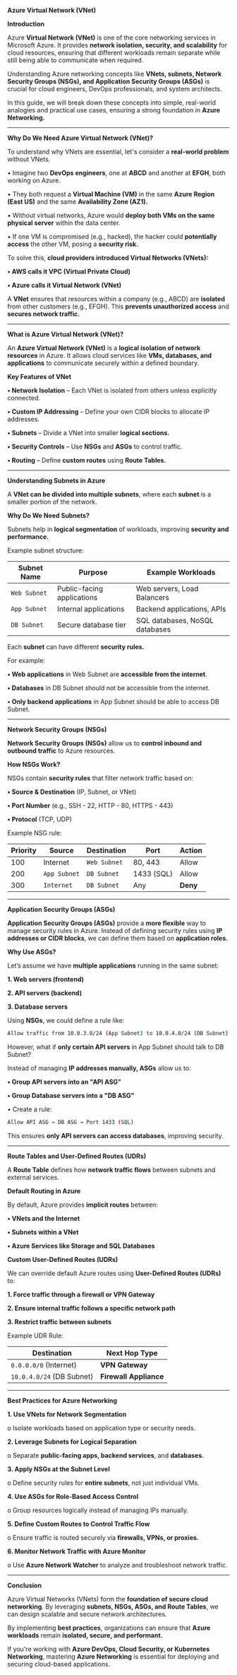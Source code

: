 **Azure Virtual Network (VNet)**

**Introduction**

Azure **Virtual Network (VNet)** is one of the core networking services in Microsoft Azure. It provides **network isolation, security, and scalability** for cloud resources, ensuring that different workloads remain separate while still being able to communicate when required.

Understanding Azure networking concepts like **VNets, subnets, Network Security Groups (NSGs), and Application Security Groups (ASGs)** is crucial for cloud engineers, DevOps professionals, and system architects.

In this guide, we will break down these concepts into simple, real-world analogies and practical use cases, ensuring a strong foundation in **Azure Networking.**

---

**Why Do We Need Azure Virtual Network (VNet)?**

To understand why VNets are essential, let's consider a **real-world problem** without VNets.

•	Imagine two **DevOps engineers**, one at **ABCD** and another at **EFGH**, both working on Azure.

•	They both request a **Virtual Machine (VM)** in the same **Azure Region (East US)** and the same **Availability Zone (AZ1).**

•	Without virtual networks, Azure would **deploy both VMs on the same physical server** within the data center.

•	If one VM is compromised (e.g., hacked), the hacker could **potentially access** the other VM, posing a **security risk.**

To solve this, **cloud providers introduced Virtual Networks (VNets):**

**•	AWS calls it VPC (Virtual Private Cloud)**

**•	Azure calls it Virtual Network (VNet)**

A **VNet** ensures that resources within a company (e.g., ABCD) are **isolated** from other customers (e.g., EFGH). This **prevents unauthorized access** and **secures network traffic.**

---

**What is Azure Virtual Network (VNet)?**

An **Azure Virtual Network (VNet)** is a **logical isolation of network resources** in Azure. It allows cloud services like **VMs, databases, and applications** to communicate securely within a defined boundary.

**Key Features of VNet**

**•	Network Isolation** – Each VNet is isolated from others unless explicitly connected.

**•	Custom IP Addressing** – Define your own CIDR blocks to allocate IP addresses.

**•	Subnets** – Divide a VNet into smaller **logical sections.**

**•	Security Controls** – Use **NSGs** and **ASGs** to control traffic.

**•	Routing** – Define **custom routes** using **Route Tables.**

---

**Understanding Subnets in Azure**

A **VNet can be divided into multiple subnets**, where each **subnet** is a smaller portion of the network.

**Why Do We Need Subnets?**

Subnets help in **logical segmentation** of workloads, improving **security and performance.**

Example subnet structure:

| Subnet Name | Purpose | Example Workloads |
|------------|---------|----------------|
| `Web Subnet` | Public-facing applications | Web servers, Load Balancers |
| `App Subnet` | Internal applications | Backend applications, APIs |
| `DB Subnet` | Secure database tier | SQL databases, NoSQL databases |

Each **subnet** can have different **security rules.**

For example:

**•	Web applications** in Web Subnet are **accessible from the internet**.

**•	Databases** in DB Subnet should not be accessible from the internet.

**•	Only backend applications** in App Subnet should be able to access DB Subnet.

---

**Network Security Groups (NSGs)**

**Network Security Groups (NSGs)** allow us to **control inbound and outbound traffic** to Azure resources.

**How NSGs Work?**

NSGs contain **security rules** that filter network traffic based on:

**•	Source & Destination** (IP, Subnet, or VNet)

**•	Port Number** (e.g., SSH - 22, HTTP - 80, HTTPS - 443)

**•	Protocol** (TCP, UDP)

Example NSG rule:

| Priority | Source | Destination | Port | Action |
|----------|--------|-------------|------|--------|
| 100 | Internet | `Web Subnet` | 80, 443 | Allow |
| 200 | `App Subnet` | `DB Subnet` | 1433 (SQL) | Allow |
| 300 | `Internet` | `DB Subnet` | Any | **Deny** |

---

**Application Security Groups (ASGs)**

**Application Security Groups (ASGs)** provide a **more flexible** way to manage security rules in Azure. Instead of defining security rules using **IP addresses or CIDR blocks**, we can define them based on **application roles.**

**Why Use ASGs?**

Let’s assume we have **multiple applications** running in the same subnet:

**1.	Web servers (frontend)**

**2.	API servers (backend)**

**3.	Database servers**

Using **NSGs**, we could define a rule like:

```sh
Allow traffic from 10.0.3.0/24 (App Subnet) to 10.0.4.0/24 (DB Subnet) on port 1433
```

However, what if **only certain API servers** in App Subnet should talk to DB Subnet?

Instead of managing **IP addresses manually, ASGs** allow us to:

**•	Group API servers into an "API ASG"**

**•	Group Database servers into a "DB ASG"**

•	Create a rule:

```sh
Allow API ASG → DB ASG → Port 1433 (SQL)
```

This ensures **only API servers can access databases**, improving security.

---

**Route Tables and User-Defined Routes (UDRs)**

A **Route Table** defines how **network traffic flows** between subnets and external services.

**Default Routing in Azure**

By default, Azure provides **implicit routes** between:

**•	VNets and the Internet**

**•	Subnets within a VNet**

**•	Azure Services like Storage and SQL Databases**

**Custom User-Defined Routes (UDRs)**

We can override default Azure routes using **User-Defined Routes (UDRs)** to:

**1.	Force traffic through a firewall or VPN Gateway**

**2.	Ensure internal traffic follows a specific network path**

**3.	Restrict traffic between subnets**

Example UDR Rule:

| Destination | Next Hop Type |
|-------------|--------------|
| `0.0.0.0/0` (Internet) | **VPN Gateway** |
| `10.0.4.0/24` (DB Subnet) | **Firewall Appliance** |

---

**Best Practices for Azure Networking**

**1.	Use VNets for Network Segmentation**

o	Isolate workloads based on application type or security needs.

**2.	Leverage Subnets for Logical Separation**

o	Separate **public-facing apps, backend services**, and **databases.**

**3.	Apply NSGs at the Subnet Level**

o	Define security rules for **entire subnets**, not just individual VMs.

**4.	Use ASGs for Role-Based Access Control**

o	Group resources logically instead of managing IPs manually.

**5.	Define Custom Routes to Control Traffic Flow**

o	Ensure traffic is routed securely via **firewalls, VPNs, or proxies.**

**6.	Monitor Network Traffic with Azure Monitor**

o	Use **Azure Network Watcher** to analyze and troubleshoot network traffic.

---

**Conclusion**

Azure Virtual Networks (VNets) form the **foundation of secure cloud networking**. By leveraging **subnets, NSGs, ASGs, and Route Tables**, we can design scalable and secure network architectures.

By implementing **best practices**, organizations can ensure that **Azure workloads** remain **isolated, secure, and performant.**

If you're working with **Azure DevOps, Cloud Security, or Kubernetes Networking**, mastering **Azure Networking** is essential for deploying and securing cloud-based applications.
